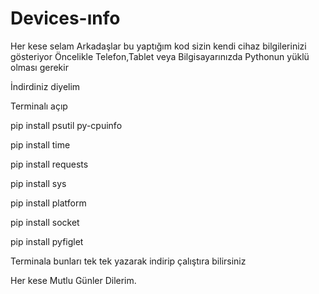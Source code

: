 # Devices-ınfo

Her kese selam Arkadaşlar bu yaptığım kod sizin kendi cihaz bilgilerinizi gösteriyor
Öncelikle Telefon,Tablet veya Bilgisayarınızda Pythonun yüklü olması gerekir

İndirdiniz diyelim

Terminalı açıp 

pip install psutil py-cpuinfo

pip install time

pip install requests

pip install sys

pip install platform

pip install socket 

pip install pyfiglet

Terminala bunları tek tek yazarak indirip çalıştıra bilirsiniz

Her kese Mutlu Günler Dilerim.

